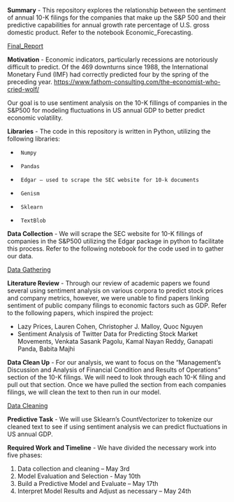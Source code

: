 
**Summary** - This repository explores the relationship between the sentiment of annual 10-K filings for the companies that make up the S&P 500 and their predictive capabilities for annual growth rate percentage of U.S. gross domestic product. Refer to the notebook Economic_Forecasting. 

[Final_Report](https://mybinder.org/v2/gh/davepalazzo/Sentiment_Analysis_SP_500/master?filepath=Sentiment_Analysis_Project%2FEconomic_Forecasting.ipynb)

**Motivation** - Economic indicators, particularly recessions are notoriously difficult to predict. Of the 469 downturns since 1988, the International Monetary Fund (IMF) had correctly predicted four by the spring of the preceding year.
https://www.fathom-consulting.com/the-economist-who-cried-wolf/

Our goal is to use sentiment analysis on the 10-K fillings of companies in the S&P500 for modeling fluctuations in US annual GDP to better predict economic volatility.

**Libraries** - The code in this repository is written in Python, utilizing the following libraries:
   -      Numpy
   -      Pandas
   -      Edgar – used to scrape the SEC website for 10-k documents
   -      Genism
   -      Sklearn
   -      TextBlob

**Data Collection** - We will scrape the SEC website for 10-K fillings of companies in the S&P500 utilizing the Edgar package in python to facilitate this process. Refer to the following notebook for the code used in to gather our data. 

[Data Gathering](https://mybinder.org/v2/gh/davepalazzo/Sentiment_Analysis_SP_500/master?filepath=Sentiment_Analysis_Project/scrape_top10_MDA.ipynb)

**Literature Review** - Through our review of academic papers we found several using sentiment analysis on various corpora to predict stock prices and company metrics, however, we were unable to find papers linking sentiment of public company filings to economic factors such as GDP. Refer to the following papers, which inspired the project:
 
   -  Lazy Prices, Lauren Cohen, Christopher J. Malloy, Quoc Nguyen
   -  Sentiment Analysis of Twitter Data for Predicting Stock Market Movements, Venkata Sasank Pagolu, Kamal Nayan Reddy, Ganapati Panda, Babita Majhi 

**Data Clean Up** - For our analysis, we want to focus on the “Management’s Discussion and Analysis of Financial Condition and Results of Operations” section of the 10-K filings. We will need to look through each 10-K filing and pull out that section. Once we have pulled the section from each companies filings, we will clean the text to then run in our model.

[Data Cleaning](https://mybinder.org/v2/gh/davepalazzo/Sentiment_Analysis_SP_500/master?filepath=Sentiment_Analysis_Project/Clean_MDAtext.ipynb)

**Predictive Task** - We will use Sklearn’s CountVectorizer to tokenize our cleaned text to see if using sentiment analysis we can predict fluctuations in US annual GDP.

**Required Work and Timeline** - We have divided the necessary work into five phases:<br>

1)    Data collection and cleaning – May 3rd<br>
2)    Model Evaluation and Selection -  May 10th<br>
3)    Build a Predictive Model and Evaluate – May 17th<br>
4)    Interpret Model Results and Adjust as necessary – May 24th  


```python

```
